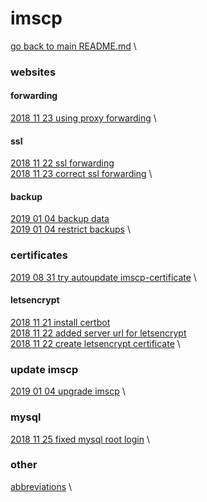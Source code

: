 # imscp

[go back to main README.md](../README.md) \


### websites
#### forwarding
[2018 11 23 using proxy forwarding](../log/2018_11_23_002__using_proxy_forwarding.md) \

#### ssl
[2018 11 22 ssl forwarding](../log/2018_11_22_001__added_ssl_forwarding.md) \
[2018 11 23 correct ssl forwarding](../log/2018_11_23_001__correct_forwarding.md) \

#### backup
[2019 01 04 backup data](../log/2019_01_04_001__backup_data.md) \
[2019 01 04 restrict backups](../log/2019_01_04_003__restrict_backups.md) \


### certificates
[2019 08 31 try autoupdate imscp-certificate](../log/2019_08_31_003__autoupdate_imscp_certificate.md) \

#### letsencrypt
[2018 11 21 install certbot](../log/2018_11_21__install_certbot_for_letsencrypt.md) \
[2018 11 22 added server url for letsencrypt](../log/2018_11_22_004__added_server_url_for_letsencrypt.md) \
[2018 11 22 create letsencrypt certificate](../log/2018_11_22_005__create_letsencrypt_certificate.md) \


### update imscp
[2019 01 04 upgrade imscp](../log/2019_01_04_002__upgrade_imscp.md) \


### mysql
[2018 11 25 fixed mysql root login](../log/2018_11_25__fixed_debian_login_mysql.md) \


### other
[abbreviations](../log/abbreviations.md) \
